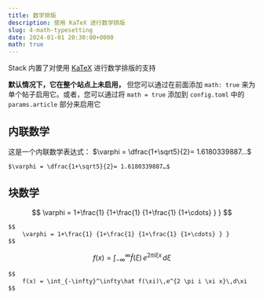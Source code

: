 ```yaml
---
title: 数学排版
description: 使用 KaTeX 进行数学排版
slug: 4-math-typesetting
date: 2024-01-01 20:30:00+0000
math: true
---
```


Stack 内置了对使用 [KaTeX](https://katex.org/) 进行数学排版的支持

**默认情况下，它在整个站点上未启用，** 但您可以通过在前面添加 `math: true` 来为单个帖子启用它。或者，您可以通过将 `math = true` 添加到 `config.toml` 中的 `params.article` 部分来启用它

## 内联数学

这是一个内联数学表达式： $\varphi = \dfrac{1+\sqrt5}{2}= 1.6180339887…$

```markdown
$\varphi = \dfrac{1+\sqrt5}{2}= 1.6180339887…$
```

## 块数学

$$
    \varphi = 1+\frac{1} {1+\frac{1} {1+\frac{1} {1+\cdots} } } 
$$

```markdown
$$
    \varphi = 1+\frac{1} {1+\frac{1} {1+\frac{1} {1+\cdots} } } 
$$
```

$$
    f(x) = \int_{-\infty}^\infty\hat f(\xi)\,e^{2 \pi i \xi x}\,d\xi
$$

```markdown
$$
    f(x) = \int_{-\infty}^\infty\hat f(\xi)\,e^{2 \pi i \xi x}\,d\xi
$$
```
